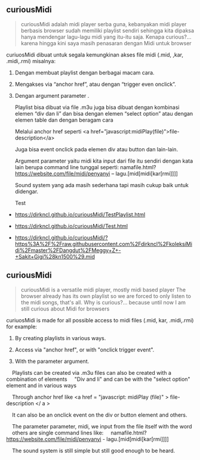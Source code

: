﻿
## curiousMidi

> curiousMidi adalah midi player serba guna, kebanyakan midi player berbasis
> browser sudah memiliki playlist sendiri sehingga kita dipaksa hanya mendengar lagu-lagu midi yang itu-itu saja.
> Kenapa curious?... karena hingga kini saya masih penasaran dengan Midi untuk browser

curiuosMidi dibuat untuk segala kemungkinan akses file midi (.mid, ,kar, .midi,.rmi) misalnya:

1.  Dengan membuat playlist dengan berbagai macam cara.

2.  Mengakses via “anchor href”, atau dengan “trigger even onclick”.

3.  Dengan argument parameter .

    Playlist bisa dibuat via file .m3u juga bisa dibuat dengan kombinasi elemen
    “div dan li” dan bisa dengan elemen “select option” atau dengan elemen table dan dengan beragam cara

    Melalui anchor href seperti \<a href=”javascript:midiPlay(file)”\>file-description\</a\>

    Juga bisa event onclick pada elemen div atau button dan lain-lain.

    Argument parameter yaitu midi kita input dari file itu sendiri dengan kata lain berupa command line tunggal seperti:
    namafile.html?https://website.com/file/midi/penyanyi – lagu.[mid[midi[kar[rmi]]]]

    Sound system yang ada masih sederhana tapi masih cukup baik untuk didengar.
    
    Test
- https://dirkncl.github.io/curiousMidi/TestPlaylist.html

- https://dirkncl.github.io/curiousMidi/Test.html

- https://dirkncl.github.io/curiousMidi/?https%3A%2F%2Fraw.githubusercontent.com%2Fdirkncl%2FkoleksiMidi%2Fmaster%2FDangdut%2FMeggy+Z+-+Sakit+Gigi%28kn1500%29.mid

    
## curiousMidi

> curiousMidi is a versatile midi player, mostly midi based player
> The browser already has its own playlist so we are forced to only listen to the midi songs, that's all.
> Why is curious?... because until now I am still curious about Midi for browsers

curiuosMidi is made for all possible access to midi files (.mid, kar, .midi,.rmi) for example:

1. By creating playlists in various ways.

2. Access via "anchor href", or with "onclick trigger event".

3. With the parameter argument.

    Playlists can be created via .m3u files can also be created with a combination of elements
    "Div and li" and can be with the "select option" element and in various ways

    Through anchor href like \<a href = "javascript: midiPlay (file)" \> file-description \</ a \>

    It can also be an onclick event on the div or button element and others.

    The parameter parameter, midi, we input from the file itself with the word
    others are single command lines like:
    namafile.html? https://website.com/file/midi/penyanyi - lagu.[mid[midi[kar[rmi]]]]

    The sound system is still simple but still good enough to be heard.
